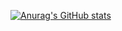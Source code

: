 [![Anurag's GitHub stats](https://github-readme-stats.vercel.app/api?username=anuraghazra)](https://github.com/sunshine-724/github-readme-stats)
